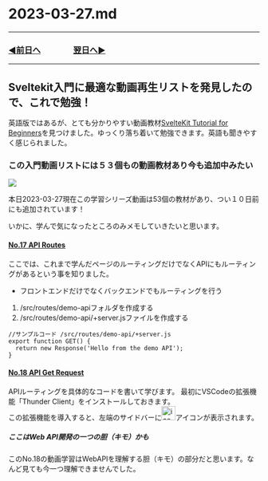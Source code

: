 # 2023-03-27.md

---
### [◀️前日へ](https://github.com/yuasys/chatty-journal/blob/main/2023/03/2023-03-26.md)&emsp;&emsp;&emsp;&emsp;[翌日へ▶️](https://github.com/yuasys/chatty-journal/blob/main/2023/03/2023-03-28.md)

---

## Sveltekit入門に最適な動画再生リストを発見したので、これで勉強！

英語版ではあるが、とても分かりやすい動画教材[SvelteKit Tutorial for Beginners](https://youtube.com/playlist?list=PLC3y8-rFHvwjifDNQYYWI6i06D7PjF0Ua)を見つけました。ゆっくり落ち着いて勉強できます。英語も聞きやすく感じられました。

### この入門動画リストには５３個もの動画教材あり今も追加中みたい

![](https://i.imgur.com/TbnnesO.png)

本日2023-03-27現在この学習シリーズ動画は53個の教材があり、つい１０日前にも追加されています！  

いかに、学んで気になったところのみメモしていきたいと思います。

#### [No.17 API Routes](https://youtu.be/eW8uTGspyV8)

ここでは、これまで学んだページのルーティングだけでなくAPIにもルーティングがあるという事を知りました。

- フロントエンドだけでなくバックエンドでもルーティングを行う
1. /src/routes/demo-apiフォルダを作成する
2. /src/routes/demo-api/+server.jsファイルを作成する

```javascript=
//サンプルコード /src/routes/demo-api/+server.js
export function GET() {
  return new Response('Hello from the demo API');
}
```

#### [No.18 API Get Request](https://youtu.be/U375cmoSIDU)

APIルーティングを具体的なコードを書いて学びます。
最初にVSCodeの拡張機能「Thunder Client」をインストールしておきます。<br>
この拡張機能を導入すると、左端のサイドバーに<span style=""><img src="https://i.imgur.com/tO8YnrW.png" alt="icom" width="28px"></span>アイコンが表示されます。  

##### ここはWeb API開発の一つの胆（キモ）かも

このNo.18の動画学習はWebAPIを理解する胆（キモ）の部分だと思います。なんど見ても今一つ理解できませんでした。


